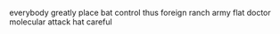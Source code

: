 everybody greatly place bat control thus foreign ranch army flat doctor molecular attack hat careful
